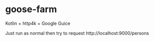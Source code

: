 # goose-farm
Kotlin + http4k + Google Guice

Just run as normal then try to request http://localhost:9000/persons
